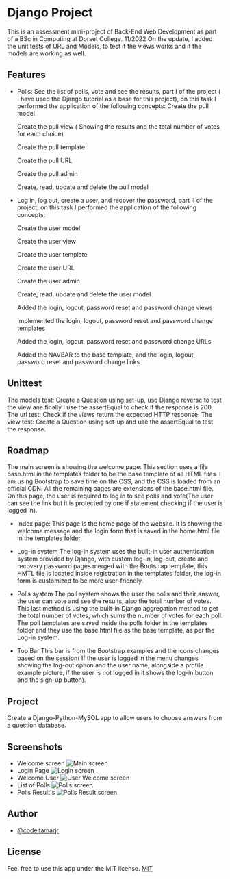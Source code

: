 # Django Project

This is an assessment mini-project of Back-End Web Development as part of a BSc in Computing at Dorset College. 11/2022
On the update, I added the unit tests of URL and Models, to test if the views works and if the models are working as well.

## Features

- Polls: See the list of polls, vote and see the results, part I of the project ( I have used the Django tutorial as a base for this project), on this task I performed the application of the following concepts: Create the pull model

  Create the pull view ( Showing the results and the total number of votes for each choice)

  Create the pull template

  Create the pull URL

  Create the pull admin

  Create, read, update and delete the pull model

- Log in, log out, create a user, and recover the password, part II of the project, on this task I performed the application of the following concepts:

  Create the user model

  Create the user view

  Create the user template

  Create the user URL

  Create the user admin

  Create, read, update and delete the user model

  Added the login, logout, password reset and password change views

  Implemented the login, logout, password reset and password change templates

  Added the login, logout, password reset and password change URLs

  Added the NAVBAR to the base template, and the login, logout, password reset and password change links

## Unittest

The models test:
Create a Question using set-up, use Django reverse to test the view ane finally I use the assertEqual to check if the response is 200.
The url test:
Check if the views return the expected HTTP response.
The view test:
Create a Question using set-up and use the assertEqual to test the response.

## Roadmap

The main screen is showing the welcome page:
This section uses a file base.html in the templates folder to be the base template of all HTML files.
I am using Bootstrap to save time on the CSS, and the CSS is loaded from an official CDN.
All the remaining pages are extensions of the base.html file.
On this page, the user is required to log in to see polls and vote(The user can see the link but it is protected by one if statement checking if the user is logged in).

- Index page: This page is the home page of the website. It is showing the welcome message and the login form that is saved in the home.html file in the templates folder.

- Log-in system
  The log-in system uses the built-in user authentication system provided by Django, with custom log-in, log-out, create and recovery password pages merged with the Bootstrap template, this HMTL file is located inside registration in the templates folder, the log-in form is customized to be more user-friendly.

- Polls system
  The poll system shows the user the polls and their answer, the user can vote and see the results, also the total number of votes.
  This last method is using the built-in Django aggregation method to get the total number of votes, which sums the number of votes for each poll.
  The poll templates are saved inside the polls folder in the templates folder and they use the base.html file as the base template, as per the Log-in system.

- Top Bar
  This bar is from the Bootstrap examples and the icons changes based on the session( If the user is logged in the menu changes showing the log-out option and the user name, alongside a profile example picture, if the user is not logged in it shows the log-in button and the sign-up button).

## Project

Create a Django-Python-MySQL app to allow users to choose answers from a question database.

## Screenshots

- Welcome screen
  ![Main screen](https://github.com/codeitamarjr/Y3S1djangoAuthExercise/blob/master/screens/1-mail%20screen.png?raw=true)
- Login Page
  ![Login screen](https://github.com/codeitamarjr/Y3S1djangoAuthExercise/blob/master/screens/3-login%20screen.png?raw=true)
- Welcome User
  ![User Welcome screen](https://github.com/codeitamarjr/Y3S1djangoAuthExercise/blob/master/screens/4-welcome%20screen.png?raw=true)
- List of Polls
  ![Polls screen](https://github.com/codeitamarjr/Y3S1djangoAuthExercise/blob/master/screens/1-polls%20screen.png?raw=true)
- Polls Result's
  ![Polls Result screen](https://github.com/codeitamarjr/Y3S1djangoAuthExercise/blob/master/screens/6-result%20screen.png?raw=true)

## Author

- [@codeitamarjr](https://www.github.com/codeitamarjr)

## License

Feel free to use this app under the MIT license.
[MIT](https://choosealicense.com/licenses/mit/)
